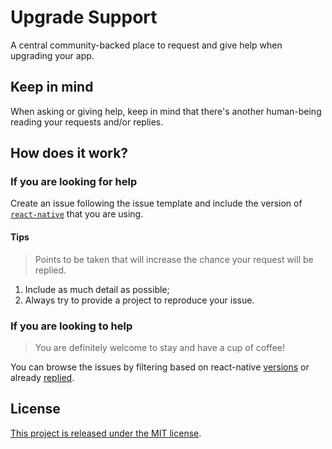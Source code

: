 # Upgrade Support

A central community-backed place to request and give help when upgrading your app.

## Keep in mind

When asking or giving help, keep in mind that there's another human-being reading your requests and/or replies.

## How does it work?

### If you are looking for help

Create an issue following the issue template and include the version of [`react-native`][react-native] that you are using.

#### Tips

> Points to be taken that will increase the chance your request will be replied.

1. Include as much detail as possible;
1. Always try to provide a project to reproduce your issue.

### If you are looking to help

> You are definitely welcome to stay and have a cup of coffee!

You can browse the issues by filtering based on react-native [versions][issues-filter-version] or already [replied][issues-filter-replied].

## License

[This project is released under the MIT license][license].

[react-native-community]: https://github.com/react-native-community
[react-native]: https://github.com/facebook/react-native
[issues-filter-version]: https://github.com/react-native-community/upgrade-support
[issues-filter-replied]: https://github.com/react-native-community/upgrade-support
[license]: ./LICENSE
